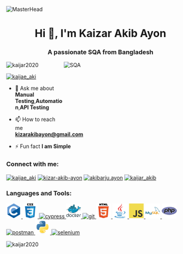 ![MasterHead](https://www.lambdatest.com/resources/images/codingjag-issue-72-news.gif)
<h1 align="center">Hi 👋, I'm Kaizar Akib Ayon</h1>
<h3 align="center">A passionate SQA from Bangladesh</h3>
<img align="right" alt="SQA" height='180' width="350" src="https://imgs.search.brave.com/blnUiCEUe24xdZhLiPX51LAdoR-JGTC8VOX2n2Eff-k/rs:fit:860:0:0/g:ce/aHR0cHM6Ly90My5m/dGNkbi5uZXQvanBn/LzA0LzUxLzc5Lzk2/LzM2MF9GXzQ1MTc5/OTYyNV84RmQzVXNO/eG5INWtGWGNmWVJW/bFROeGx0M3lZY2Jj/ZS5qcGc"></img>


<p align="left"> <img src="https://komarev.com/ghpvc/?username=kaijar2020&label=Profile%20views&color=0e75b6&style=flat" alt="kaijar2020" /> </p>

<p align="left"> <a href="https://twitter.com/kaijae_aki" target="blank"><img src="https://img.shields.io/twitter/follow/kaijae_aki?logo=twitter&style=for-the-badge" alt="kaijae_aki" /></a> </p>

- 💬 Ask me about **Manual Testing**,**Automation**,**API Testing**

- 📫 How to reach me **kizarakibayon@gmail.com**

- ⚡ Fun fact **I am Simple**

<h3 align="left">Connect with me:</h3>
<p align="left">
<a href="https://twitter.com/kaijae_aki" target="blank"><img align="center" src="https://raw.githubusercontent.com/rahuldkjain/github-profile-readme-generator/master/src/images/icons/Social/twitter.svg" alt="kaijae_aki" height="30" width="40" /></a>
<a href="https://linkedin.com/in/kizar-akib-ayon" target="blank"><img align="center" src="https://raw.githubusercontent.com/rahuldkjain/github-profile-readme-generator/master/src/images/icons/Social/linked-in-alt.svg" alt="kizar-akib-ayon" height="30" width="40" /></a>
<a href="https://fb.com/akibarju.ayon" target="blank"><img align="center" src="https://raw.githubusercontent.com/rahuldkjain/github-profile-readme-generator/master/src/images/icons/Social/facebook.svg" alt="akibarju.ayon" height="30" width="40" /></a>
<a href="https://instagram.com/kaijar_akib" target="blank"><img align="center" src="https://raw.githubusercontent.com/rahuldkjain/github-profile-readme-generator/master/src/images/icons/Social/instagram.svg" alt="kaijar_akib" height="30" width="40" /></a>
</p>

<h3 align="left">Languages and Tools:</h3>
<p align="left"> <a href="https://www.cprogramming.com/" target="_blank" rel="noreferrer"> <img src="https://raw.githubusercontent.com/devicons/devicon/master/icons/c/c-original.svg" alt="c" width="40" height="40"/> </a> <a href="https://www.w3schools.com/css/" target="_blank" rel="noreferrer"> <img src="https://raw.githubusercontent.com/devicons/devicon/master/icons/css3/css3-original-wordmark.svg" alt="css3" width="40" height="40"/> </a> <a href="https://www.cypress.io" target="_blank" rel="noreferrer"> <img src="https://raw.githubusercontent.com/simple-icons/simple-icons/6e46ec1fc23b60c8fd0d2f2ff46db82e16dbd75f/icons/cypress.svg" alt="cypress" width="40" height="40"/> </a> <a href="https://www.docker.com/" target="_blank" rel="noreferrer"> <img src="https://raw.githubusercontent.com/devicons/devicon/master/icons/docker/docker-original-wordmark.svg" alt="docker" width="40" height="40"/> </a> <a href="https://git-scm.com/" target="_blank" rel="noreferrer"> <img src="https://www.vectorlogo.zone/logos/git-scm/git-scm-icon.svg" alt="git" width="40" height="40"/> </a> <a href="https://www.w3.org/html/" target="_blank" rel="noreferrer"> <img src="https://raw.githubusercontent.com/devicons/devicon/master/icons/html5/html5-original-wordmark.svg" alt="html5" width="40" height="40"/> </a> <a href="https://www.java.com" target="_blank" rel="noreferrer"> <img src="https://raw.githubusercontent.com/devicons/devicon/master/icons/java/java-original.svg" alt="java" width="40" height="40"/> </a> <a href="https://developer.mozilla.org/en-US/docs/Web/JavaScript" target="_blank" rel="noreferrer"> <img src="https://raw.githubusercontent.com/devicons/devicon/master/icons/javascript/javascript-original.svg" alt="javascript" width="40" height="40"/> </a> <a href="https://www.mysql.com/" target="_blank" rel="noreferrer"> <img src="https://raw.githubusercontent.com/devicons/devicon/master/icons/mysql/mysql-original-wordmark.svg" alt="mysql" width="40" height="40"/> </a> <a href="https://www.php.net" target="_blank" rel="noreferrer"> <img src="https://raw.githubusercontent.com/devicons/devicon/master/icons/php/php-original.svg" alt="php" width="40" height="40"/> </a> <a href="https://postman.com" target="_blank" rel="noreferrer"> <img src="https://www.vectorlogo.zone/logos/getpostman/getpostman-icon.svg" alt="postman" width="40" height="40"/> </a> <a href="https://www.python.org" target="_blank" rel="noreferrer"> <img src="https://raw.githubusercontent.com/devicons/devicon/master/icons/python/python-original.svg" alt="python" width="40" height="40"/> </a> <a href="https://www.selenium.dev" target="_blank" rel="noreferrer"> <img src="https://raw.githubusercontent.com/detain/svg-logos/780f25886640cef088af994181646db2f6b1a3f8/svg/selenium-logo.svg" alt="selenium" width="40" height="40"/> </a> </p>

<p><img align="center" src="https://github-readme-stats.vercel.app/api/top-langs?username=kaijar2020&show_icons=true&locale=en&layout=compact" alt="kaijar2020" /></p>
